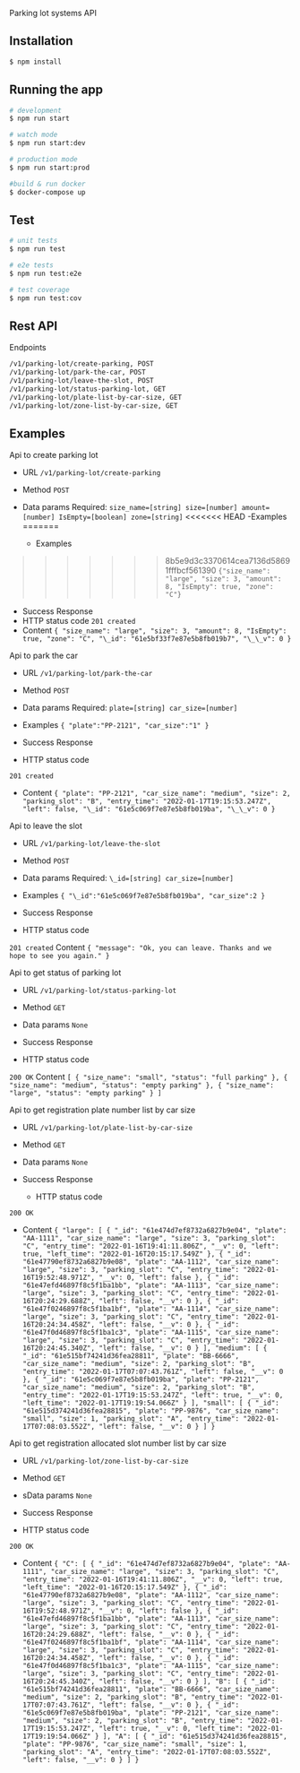 Parking lot systems API

## Installation

```bash
$ npm install
```

## Running the app

```bash
# development
$ npm run start

# watch mode
$ npm run start:dev

# production mode
$ npm run start:prod

#build & run docker
$ docker-compose up
```

## Test

```bash
# unit tests
$ npm run test

# e2e tests
$ npm run test:e2e

# test coverage
$ npm run test:cov
```

## Rest API

Endpoints

```bash
/v1/parking-lot/create-parking, POST
/v1/parking-lot/park-the-car, POST
/v1/parking-lot/leave-the-slot, POST
/v1/parking-lot/status-parking-lot, GET
/v1/parking-lot/plate-list-by-car-size, GET
/v1/parking-lot/zone-list-by-car-size, GET
```

## Examples

Api to create parking lot

- URL
  `/v1/parking-lot/create-parking`

- Method
  `POST`

- Data params
  Required:
  `size_name=[string] size=[number] amount=[number] IsEmpty=[boolean] zone=[string]`
<<<<<<< HEAD
  -Examples
=======
  - Examples
>>>>>>> 8b5e9d3c3370614cea7136d58691fffbcf561390
  `{"size_name": "large", "size": 3, "amount": 8, "IsEmpty": true, "zone": "C"}`

- Success Response
- HTTP status code
  `201 created`
- Content
  `{ "size_name": "large", "size": 3, "amount": 8, "IsEmpty": true, "zone": "C", "\_id": "61e5bf33f7e87e5b8fb019b7", "\_\_v": 0 }`

Api to park the car

- URL
  `/v1/parking-lot/park-the-car`

- Method
  `POST`

- Data params
  Required:
  `plate=[string] car_size=[number]`
- Examples
  `{ "plate":"PP-2121", "car_size":"1" }`

- Success Response
- HTTP status code

`201 created`

- Content
  `{ "plate": "PP-2121", "car_size_name": "medium", "size": 2, "parking_slot": "B", "entry_time": "2022-01-17T19:15:53.247Z", "left": false, "\_id": "61e5c069f7e87e5b8fb019ba", "\_\_v": 0 }`

Api to leave the slot

- URL
  `/v1/parking-lot/leave-the-slot`

- Method
  `POST`

- Data params
  Required:
  `\_id=[string] car_size=[number]`
- Examples
  `{ "\_id":"61e5c069f7e87e5b8fb019ba", "car_size":2 }`

- Success Response
- HTTP status code

`201 created`
Content
`{ "message": "Ok, you can leave. Thanks and we hope to see you again." }`

Api to get status of parking lot

- URL
  `/v1/parking-lot/status-parking-lot`

- Method
  `GET`

- Data params
  `None`

- Success Response
- HTTP status code

`200 OK`
Content
`[ { "size_name": "small", "status": "full parking" }, { "size_name": "medium", "status": "empty parking" }, { "size_name": "large", "status": "empty parking" } ]`

Api to get registration plate number list by car size

- URL
  `/v1/parking-lot/plate-list-by-car-size`

- Method
  `GET`

- Data params
  `None`

- Success Response
  - HTTP status code

`200 OK`

- Content
  `{ "large": [ { "_id": "61e474d7ef8732a6827b9e04", "plate": "AA-1111", "car_size_name": "large", "size": 3, "parking_slot": "C", "entry_time": "2022-01-16T19:41:11.806Z", "__v": 0, "left": true, "left_time": "2022-01-16T20:15:17.549Z" }, { "_id": "61e47790ef8732a6827b9e08", "plate": "AA-1112", "car_size_name": "large", "size": 3, "parking_slot": "C", "entry_time": "2022-01-16T19:52:48.971Z", "__v": 0, "left": false }, { "_id": "61e47efd46897f8c5f1ba1bb", "plate": "AA-1113", "car_size_name": "large", "size": 3, "parking_slot": "C", "entry_time": "2022-01-16T20:24:29.688Z", "left": false, "__v": 0 }, { "_id": "61e47f0246897f8c5f1ba1bf", "plate": "AA-1114", "car_size_name": "large", "size": 3, "parking_slot": "C", "entry_time": "2022-01-16T20:24:34.458Z", "left": false, "__v": 0 }, { "_id": "61e47f0d46897f8c5f1ba1c3", "plate": "AA-1115", "car_size_name": "large", "size": 3, "parking_slot": "C", "entry_time": "2022-01-16T20:24:45.340Z", "left": false, "__v": 0 } ], "medium": [ { "_id": "61e515bf74241d36fea28811", "plate": "BB-6666", "car_size_name": "medium", "size": 2, "parking_slot": "B", "entry_time": "2022-01-17T07:07:43.761Z", "left": false, "__v": 0 }, { "_id": "61e5c069f7e87e5b8fb019ba", "plate": "PP-2121", "car_size_name": "medium", "size": 2, "parking_slot": "B", "entry_time": "2022-01-17T19:15:53.247Z", "left": true, "__v": 0, "left_time": "2022-01-17T19:19:54.066Z" } ], "small": [ { "_id": "61e515d374241d36fea28815", "plate": "PP-9876", "car_size_name": "small", "size": 1, "parking_slot": "A", "entry_time": "2022-01-17T07:08:03.552Z", "left": false, "__v": 0 } ] }`

Api to get registration allocated slot number list by car size

- URL
  `/v1/parking-lot/zone-list-by-car-size`

- Method
  `GET`

- sData params
  `None`

- Success Response
- HTTP status code

`200 OK`

- Content
  `{ "C": [ { "_id": "61e474d7ef8732a6827b9e04", "plate": "AA-1111", "car_size_name": "large", "size": 3, "parking_slot": "C", "entry_time": "2022-01-16T19:41:11.806Z", "__v": 0, "left": true, "left_time": "2022-01-16T20:15:17.549Z" }, { "_id": "61e47790ef8732a6827b9e08", "plate": "AA-1112", "car_size_name": "large", "size": 3, "parking_slot": "C", "entry_time": "2022-01-16T19:52:48.971Z", "__v": 0, "left": false }, { "_id": "61e47efd46897f8c5f1ba1bb", "plate": "AA-1113", "car_size_name": "large", "size": 3, "parking_slot": "C", "entry_time": "2022-01-16T20:24:29.688Z", "left": false, "__v": 0 }, { "_id": "61e47f0246897f8c5f1ba1bf", "plate": "AA-1114", "car_size_name": "large", "size": 3, "parking_slot": "C", "entry_time": "2022-01-16T20:24:34.458Z", "left": false, "__v": 0 }, { "_id": "61e47f0d46897f8c5f1ba1c3", "plate": "AA-1115", "car_size_name": "large", "size": 3, "parking_slot": "C", "entry_time": "2022-01-16T20:24:45.340Z", "left": false, "__v": 0 } ], "B": [ { "_id": "61e515bf74241d36fea28811", "plate": "BB-6666", "car_size_name": "medium", "size": 2, "parking_slot": "B", "entry_time": "2022-01-17T07:07:43.761Z", "left": false, "__v": 0 }, { "_id": "61e5c069f7e87e5b8fb019ba", "plate": "PP-2121", "car_size_name": "medium", "size": 2, "parking_slot": "B", "entry_time": "2022-01-17T19:15:53.247Z", "left": true, "__v": 0, "left_time": "2022-01-17T19:19:54.066Z" } ], "A": [ { "_id": "61e515d374241d36fea28815", "plate": "PP-9876", "car_size_name": "small", "size": 1, "parking_slot": "A", "entry_time": "2022-01-17T07:08:03.552Z", "left": false, "__v": 0 } ] }`
